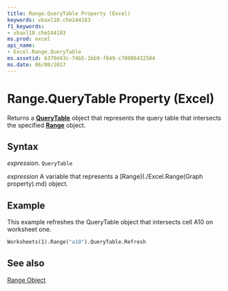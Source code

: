 ```yaml
---
title: Range.QueryTable Property (Excel)
keywords: vbaxl10.chm144183
f1_keywords:
- vbaxl10.chm144183
ms.prod: excel
api_name:
- Excel.Range.QueryTable
ms.assetid: 6370d43c-74b5-1bb9-f849-c70006432504
ms.date: 06/08/2017
---
```



# Range.QueryTable Property (Excel)

Returns a  **[QueryTable](Excel.QueryTable.md)** object that represents the query table that intersects the specified **[Range](Excel.Range(object).md)** object.


## Syntax

 _expression_. `QueryTable`

 _expression_ A variable that represents a [Range](./Excel.Range(Graph property).md) object.


## Example

This example refreshes the QueryTable object that intersects cell A10 on worksheet one.


```vb
Worksheets(1).Range("a10").QueryTable.Refresh
```


## See also


[Range Object](Excel.Range(object).md)

